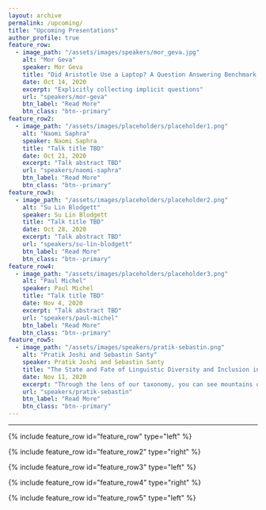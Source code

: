 ```yaml
---
layout: archive
permalink: /upcoming/
title: "Upcoming Presentations"
author_profile: true
feature_row:
  - image_path: "/assets/images/speakers/mor_geva.jpg"
    alt: "Mor Geva"
    speaker: Mor Geva
    title: "Did Aristotle Use a Laptop? A Question Answering Benchmark with Implicit Reasoning Strategies"
    date: Oct 14, 2020
    excerpt: "Explicitly collecting implicit questions"
    url: "speakers/mor-geva"
    btn_label: "Read More"
    btn_class: "btn--primary"
feature_row2:
  - image_path: "/assets/images/placeholders/placeholder1.png"
    alt: "Naomi Saphra"
    speaker: Naomi Saphra
    title: "Talk title TBD"
    date: Oct 21, 2020
    excerpt: "Talk abstract TBD"
    url: "speakers/naomi-saphra"
    btn_label: "Read More"
    btn_class: "btn--primary"
feature_row3:
  - image_path: "/assets/images/placeholders/placeholder2.png"
    alt: "Su Lin Blodgett"
    speaker: Su Lin Blodgett
    title: "Talk title TBD"
    date: Oct 28, 2020
    excerpt: "Talk abstract TBD"
    url: "speakers/su-lin-blodgett"
    btn_label: "Read More"
    btn_class: "btn--primary"
feature_row4:
  - image_path: "/assets/images/placeholders/placeholder3.png"
    alt: "Paul Michel"
    speaker: Paul Michel
    title: "Talk title TBD"
    date: Nov 4, 2020
    excerpt: "Talk abstract TBD"
    url: "speakers/paul-michel"
    btn_label: "Read More"
    btn_class: "btn--primary"
feature_row5:
  - image_path: "/assets/images/speakers/pratik-sebastin.png"
    alt: "Pratik Joshi and Sebastin Santy"
    speaker: Pratik Joshi and Sebastin Santy
    title: "The State and Fate of Linguistic Diversity and Inclusion in the NLP World"
    date: Nov 11, 2020
    excerpt: "Through the lens of our taxonomy, you can see mountains of technical progress, but also thousands of languages on the ground without a way to climb them."
    url: "speakers/pratik-sebastin"
    btn_label: "Read More"
    btn_class: "btn--primary"
---
```


<hr>


{% include feature_row id="feature_row" type="left" %}

{% include feature_row id="feature_row2" type="right" %}

{% include feature_row id="feature_row3" type="left" %}

{% include feature_row id="feature_row4" type="right" %}

{% include feature_row id="feature_row5" type="left" %}
